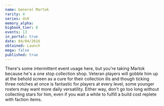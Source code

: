 ```yaml
---
name: General Martok
rarity: 4
series: ds9
memory_alpha:
bigbook_tier: 8
events: 13
in_portal: true
date: 04/04/2016
obtained: Launch
mega: false
published: true
---
```


There's some intermittent event usage here, but you're taking Martok because he's a one stop collection shop. Veteran players will gobble him up at the behold screen as a cure for their collection ills and though ticking three notches at once is fantastic for players at every level, some younger rosters may want more daily versatility. Either way, don't go too long without collecting stars for him, even if you wait a while to fulfill a build cost replete with faction items.

